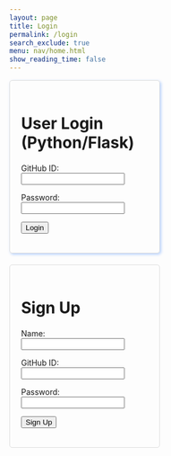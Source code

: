 ```yaml
---
layout: page 
title: Login
permalink: /login
search_exclude: true
menu: nav/home.html
show_reading_time: false 
---
```


<style>
.login-container {
    display: flex;
    justify-content: space-between;
    flex-wrap: wrap; /* allows the cards to wrap onto the next line if the screen is too small */
}

.login-card {
    margin-top: 0; /* remove the top margin */
    width: 45%;
    border: 1px solid #ddd;
    border-radius: 5px;
    padding: 20px;
    box-shadow: 2px 2px 5px rgba(0, 98, 255, 0.3);
    margin-bottom: 20px;
    overflow-x: auto; /* Enable horizontal scrolling */
}

.login-card h1 {
    margin-bottom: 20px;
}

.signup-card {
    margin-top: 0; /* remove the top margin */
    width: 45%;
    border: 1px solid #ddd;
    border-radius: 5px;
    padding: 20px;
    box-shadow: 2px 2px 5px rgba(255, 254, 254, 0.3);
    margin-bottom: 20px;
    overflow-x: auto; /* Enable horizontal scrolling */
}

.signup-card h1 {
    margin-bottom: 20px;
}

</style>

<div class="login-container">
    <!-- Python Login Form -->
    <div class="login-card">
        <h1 id="pythonTitle">User Login (Python/Flask)</h1>
        <form id="pythonForm" onsubmit="pythonLogin(); return false;">
            <p>
                <label>
                    GitHub ID:
                    <input type="text" name="uid" id="uid" required>
                </label>
            </p>
            <p>
                <label>
                    Password:
                    <input type="password" name="password" id="password" required>
                </label>
            </p>
            <p>
                <button type="submit">Login</button>
            </p>
            <p id="message" style="color: red;"></p>
        </form>
    </div>
    <div class="signup-card">
        <h1 id="signupTitle">Sign Up</h1>
        <form id="signupForm" onsubmit="signup(); return false;">
            <p>
                <label>
                    Name:
                    <input type="text" name="name" id="name" required>
                </label>
            </p>
            <p>
                <label>
                    GitHub ID:
                    <input type="text" name="signupUid" id="signupUid" required>
                </label>
            </p>
            <p>
                <label>
                    Password:
                    <input type="password" name="signupPassword" id="signupPassword" required>
                </label>
            </p>
            <p>
                <button type="submit">Sign Up</button>
            </p>
            <p id="signupMessage" style="color: green;"></p>
        </form>
    </div>
</div>

<script type="module">
    import { login, pythonURI, fetchOptions } from '{{site.baseurl}}/assets/js/api/config.js';

    // Function to handle Python login
    window.pythonLogin = function() {
        const options = {
            URL: `${pythonURI}/api/authenticate`,
            callback: pythonDatabase,
            message: "message",
            method: "POST",
            cache: "no-cache",
            body: {
                uid: document.getElementById("uid").value,
                password: document.getElementById("password").value,
            }
        };
        login(options);
    }

    // Function to handle signup
    window.signup = function() {
        const signupButton = document.querySelector(".signup-card button");

        // Disable the button and change its color
        signupButton.disabled = true;
        signupButton.style.backgroundColor = '#d3d3d3'; // Light gray to indicate disabled state

        const signupOptions = {
            URL: `${pythonURI}/api/user`,
            method: "POST",
            cache: "no-cache",
            body: {
                name: document.getElementById("name").value,
                uid: document.getElementById("signupUid").value,
                password: document.getElementById("signupPassword").value,
            }
        };

        fetch(signupOptions.URL, {
            method: signupOptions.method,
            headers: {
                "Content-Type": "application/json"
            },
            body: JSON.stringify(signupOptions.body)
        })
        .then(response => {
            if (!response.ok) {
                throw new Error(`Signup failed: ${response.status}`);
            }
            return response.json();
        })
        .then(data => {
            document.getElementById("signupMessage").textContent = "Signup successful!";
            // Optionally redirect to login page or handle as needed
            // window.location.href = '{{site.baseurl}}/profile';
        })
        .catch(error => {
            console.error("Signup Error:", error);
            document.getElementById("signupMessage").textContent = `Signup Error: ${error.message}`;
            // Re-enable the button if there is an error
            signupButton.disabled = false;
            signupButton.style.backgroundColor = ''; // Reset to default color
        });
    }

    // Function to fetch and display Python data
    function pythonDatabase() {
        const URL = `${pythonURI}/api/user`;

        fetch(URL, fetchOptions)
            .then(response => {
                if (!response.ok) {
                    throw new Error(`Flask server response: ${response.status}`);
                }
                return response.json();
            })
            .then(data => {
                window.location.href = '{{site.baseurl}}/profile';
            })
            .catch(error => {
                console.error("Python Database Error:", error);
                const errorMsg = `Python Database Error: ${error.message}`;
            });
    }

    // Check for cookies and call relevant database functions on page load
    window.onload = function() {
        // Check if user is authenticated by checking cookies or local storage
        const isAuthenticated = document.cookie.includes('auth_token'); // Example check
        if (isAuthenticated) {
            pythonDatabase();
        }
    };
</script>